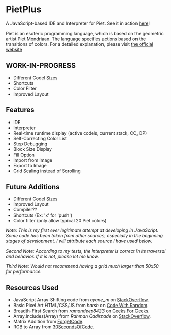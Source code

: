 # PietPlus
A JavaScript-based IDE and Interpreter for Piet. See it in action [here](https://sanguinel.github.io/PietPlus/)!

Piet is an esoteric programming language, which is based on the geometric artist Piet Mondriaan. The language specifies actions based on the transitions of colors. For a detailed explanation, please visit [the official website](https://www.dangermouse.net/esoteric/piet.html)

## WORK-IN-PROGRESS
- Different Codel Sizes
- Shortcuts
- Color Filter
- Improved Layout

## Features
- IDE
- Interpreter
- Real-time runtime display (active codels, current stack, CC, DP)
- Self-Correcting Color List
- Step Debugging
- Block Size Display
- Fill Option
- Import from Image
- Export to Image
- Grid Scaling instead of Scrolling

## Future Additions
- Different Codel Sizes
- Improved Layout
- Compiler??
- Shortcuts (Ex: 'x' for 'push')
- Color filter (only allow typical 20 Piet colors)

_Note: This is my first ever legitimate attempt at developing in JavaScript. Some code has been taken from other sources, especially in the beginning stages of development. I will attribute each source I have used below._

_Second Note: According to my tests, the Interpreter is correct in its traversal and behavior. If it is not, please let me know._

_Third Note: Would not recommend having a grid much larger than 50x50 for performance._

## Resources Used
- JavaScript Array-Shifting code from _ayane\_m_ on [StackOverflow](https://stackoverflow.com/questions/36215355/what-is-a-good-way-to-rotate-circular-shift-a-two-dimensional-array).
- Basic Pixel Art HTML/CSS/JS from _harsh_ on [Code With Random](https://www.codewithrandom.com/2022/12/02/pixel-art-maker-using-javascript/).
- Breadth-First Search from _ramandeep8423_ on [Geeks For Geeks](https://www.geeksforgeeks.org/breadth-first-traversal-bfs-on-a-2d-array/#).
- Array.Includes(Array) from _Rahman Qadirzade_ on [StackOverflow](https://www.geeksforgeeks.org/breadth-first-traversal-bfs-on-a-2d-array/#).
- Matrix Addition from [ForgetCode](https://forgetcode.com/javascript/2645-addition-of-two-matrices).
- RGB to Array from [30SecondsOfCode](https://www.30secondsofcode.org/js/s/to-rgb-array/).
